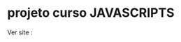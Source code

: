 # projeto curso JAVASCRIPTS


Ver site : <a href="https://rodolfo-desenvolve.github.io/projeto_curso_js/"></a>
